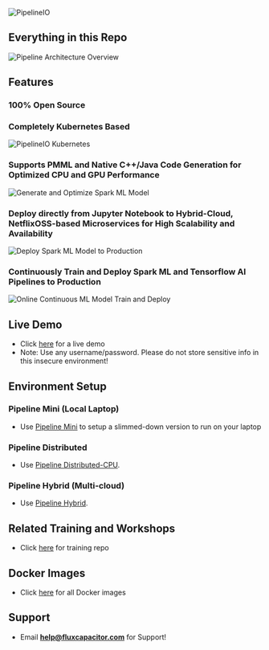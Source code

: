 ![PipelineIO](http://pipeline.io/images/pipeline-io-logo-shadow-210x186.png)

## Everything in this Repo
![Pipeline Architecture Overview](http://advancedspark.com/img/architecture-overview-768x563.png)

## Features
### 100% Open Source

### Completely Kubernetes Based

![PipelineIO Kubernetes](https://s3.amazonaws.com/fluxcapacitor.com/img/weavescope-pipelineio.png)

### Supports PMML and Native C++/Java Code Generation for Optimized CPU and GPU Performance

![Generate and Optimize Spark ML Model](https://s3.amazonaws.com/fluxcapacitor.com/img/ml-model-generating-and-optimizing.png)

### Deploy directly from Jupyter Notebook to Hybrid-Cloud, NetflixOSS-based Microservices for High Scalability and Availability

![Deploy Spark ML Model to Production](https://s3.amazonaws.com/fluxcapacitor.com/img/deploy-ml-model-to-production.png)

### Continuously Train and Deploy Spark ML and Tensorflow AI Pipelines to Production

![Online Continuous ML Model Train and Deploy](https://s3.amazonaws.com/fluxcapacitor.com/img/online-continuous-ml-model-training.png)

## Live Demo
* Click [here](http://www.demo.pipeline.io) for a live demo
* Note:  Use any username/password.  Please do not store sensitive info in this insecure environment!

## Environment Setup
### Pipeline Mini (Local Laptop)
* Use [Pipeline Mini](Pipeline-Mini) to setup a slimmed-down version to run on your laptop

### Pipeline Distributed
* Use [Pipeline Distributed-CPU](Pipeline-Distributed-CPU).

### Pipeline Hybrid (Multi-cloud)
* Use [Pipeline Hybrid](Pipeline-Hybrid).

## Related Training and Workshops
* Click [here](https://github.com/fluxcapacitor/pipeline-training/wiki) for training repo

## Docker Images
* Click [here](https://hub.docker.com/u/fluxcapacitor) for all Docker images

## Support
* Email **help@fluxcapacitor.com** for Support!
